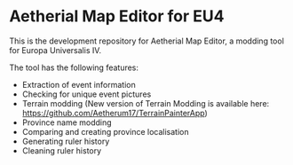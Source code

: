 # Aetherial Map Editor for EU4
 
This is the development repository for Aetherial Map Editor, a modding tool for Europa Universalis IV.

The tool has the following features:
* Extraction of event information
* Checking for unique event pictures
* Terrain modding (New version of Terrain Modding is available here: https://github.com/Aetherum17/TerrainPainterApp)
* Province name modding
* Comparing and creating province localisation
* Generating ruler history
* Cleaning ruler history
